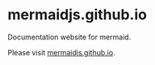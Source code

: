 # mermaidjs.github.io

Documentation website for mermaid.

Please visit [mermaidjs.github.io](https://mermaidjs.github.io).
